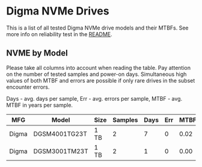 Digma NVMe Drives
=================

This is a list of all tested Digma NVMe drive models and their MTBFs. See more
info on reliability test in the [README](https://github.com/linuxhw/SMART).

NVME by Model
------------

Please take all columns into account when reading the table. Pay attention on the
number of tested samples and power-on days. Simultaneous high values of both MTBF
and errors are possible if only rare drives in the subset encounter errors.

Days - avg. days per sample,
Err  - avg. errors per sample,
MTBF - avg. MTBF in years per sample.

| MFG       | Model              | Size   | Samples | Days  | Err   | MTBF |
|-----------|--------------------|--------|---------|-------|-------|------|
| Digma     | DGSM4001TG23T      | 1 TB   | 2       | 7     | 0     | 0.02   |
| Digma     | DGSM3001TM23T      | 1 TB   | 2       | 1     | 0     | 0.00   |

